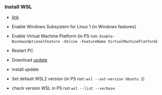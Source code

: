 ### Install WSL ###

* [link](https://pureinfotech.com/install-windows-subsystem-linux-2-windows-10/)

* Enable Windows Subsystem for Linux 1 (in Windows features)
* Enable Virtual Machine Platform (in PS run: ```Enable-WindowsOptionalFeature -Online -FeatureName VirtualMachinePlatform```)
* Restart PC
* Download [update](https://wslstorestorage.blob.core.windows.net/wslblob/wsl_update_x64.msi)
* install update
* Set default WSL2 version (in PS run: ```wsl --set-version Ubuntu 2```)
* check version WSL in PS run ```wsl --list --verbose```

